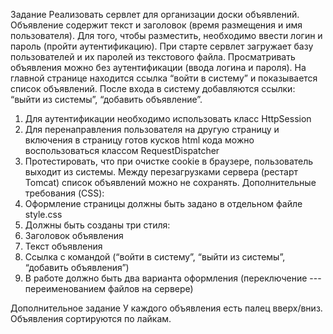 Задание
Реализовать сервлет для организации доски объявлений. Объявление содержит текст и
заголовок (время размещения и имя пользователя).
Для того, чтобы разместить, необходимо ввести логин и пароль (пройти
аутентификацию). При старте сервлет загружает базу пользователей и их паролей из
текстового файла. Просматривать объявления можно без аутентификации (ввода логина
и пароля).
На главной странице находится ссылка “войти в систему” и показывается список
объявлений. После входа в систему добавляются ссылки: “выйти из системы”, “добавить
объявление”.
1. Для аутентификации необходимо использовать класс HttpSession
2. Для перенаправления пользователя на другую страницу и включения в страницу
готов кусков html кода можно воспользоваться классом RequestDispatcher
3. Протестировать, что при очистке cookie в браузере, пользователь выходит из
системы.
Между перезагрузками сервера (рестарт Tomcat) список объявлений можно не сохранять.
Дополнительные требования (CSS):
1. Оформление страницы должны быть задано в отдельном файле style.css
2. Должны быть созданы три стиля:
1. Заголовок объявления
2. Текст объявления
3. Ссылка с командой (“войти в систему”, “выйти из системы”, “добавить
объявления”)
3. В работе должно быть два варианта оформления (переключение ---
переименованием файлов на сервере)

Дополнительное задание
У каждого объявления есть палец вверх/вниз. Объявления сортируются по лайкам.
